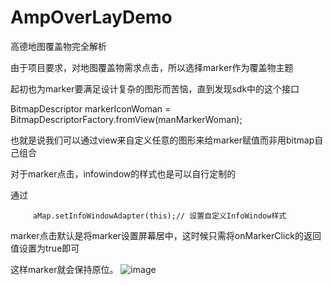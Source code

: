 # AmpOverLayDemo
高德地图覆盖物完全解析

由于项目要求，对地图覆盖物需求点击，所以选择marker作为覆盖物主题

起初也为marker要满足设计复杂的图形而苦恼，直到发现sdk中的这个接口
 
 BitmapDescriptor markerIconWoman = BitmapDescriptorFactory.fromView(manMarkerWoman);
 
 也就是说我们可以通过view来自定义任意的图形来给marker赋值而非用bitmap自己组合
 
 对于marker点击，infowindow的样式也是可以自行定制的
 
 通过
 
         aMap.setInfoWindowAdapter(this);// 设置自定义InfoWindow样式
         
  marker点击默认是将marker设置屏幕居中，这时候只需将onMarkerClick的返回值设置为true即可
  
  这样marker就会保持原位。
   ![image](http://github.com/qweyhy/AmpOverLayDemo/screenshot/screenshot_1.jpg)
  

 
